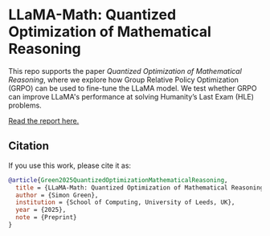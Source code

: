 # LLaMA-Math: Quantized Optimization of Mathematical Reasoning

This repo supports the paper *Quantized Optimization of Mathematical Reasoning*, where we explore how Group Relative Policy Optimization (GRPO) can be used to fine-tune the LLaMA model. We test whether GRPO can improve LLaMA's performance at solving Humanity’s Last Exam (HLE) problems.

[Read the report here.](Report.pdf)


## Citation

If you use this work, please cite it as:

```bibtex
@article{Green2025QuantizedOptimizationMathematicalReasoning,
  title = {LLaMA-Math: Quantized Optimization of Mathematical Reasoning},
  author = {Simon Green},
  institution = {School of Computing, University of Leeds, UK},
  year = {2025},
  note = {Preprint}
}
```
